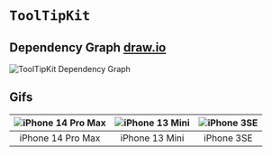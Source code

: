 # ``ToolTipKit``

## Dependency Graph [draw.io](https://drive.google.com/file/d/1bNvo1xb1lsaLDpgqNKl-IqLFSppN3k3L/view?usp=sharing)
![ToolTipKit Dependency Graph](dependency-graph)

## Gifs

| ![iPhone 14 Pro Max](iphone14promax)               | ![iPhone 13 Mini](iphone13mini)     | ![iPhone 3SE](iphone3se)                                                      |
|:--------------------------------------------------:|:-----------------------------------:|:---------------------------------------------------------------------------------:|
|               iPhone 14 Pro Max                    |            iPhone 13 Mini           |                                  iPhone 3SE                                   |
